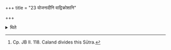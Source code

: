 +++
title = "23 योजनादीनि वाद्विक्रोशानि"

+++

<details><summary>थिते</summary>

23. Or (the distances may be ) two Krośas (in all the other directions) beginning with one Yojanas (in the first direction).[^1]  

[^1]: Cp. JB II. 118. Caland divides this Sūtra.  
</details>
